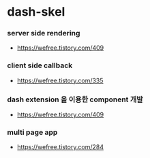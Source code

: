 # dash-skel

### server side rendering
* https://wefree.tistory.com/409

### client side callback
* https://wefree.tistory.com/335

### dash extension 을 이용한 component 개발
* https://wefree.tistory.com/409

### multi page app
* https://wefree.tistory.com/284
